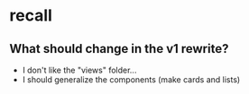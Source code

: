 # recall

## What should change in the v1 rewrite?

- I don't like the "views" folder...
- I should generalize the components (make cards and lists)